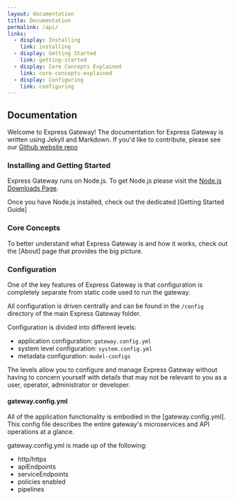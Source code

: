 ```yaml
---
layout: documentation
title: Documentation
permalink: /api/
links:
  - display: Installing
    link: installing
  - display: Getting Started
    link: getting-started
  - display: Core Concepts Explained
    link: core-concepts-explained
  - display: Configuring
    link: configuring
---
```


## Documentation

Welcome to Express Gateway! The documentation for Express Gateway is written using Jekyll and Markdown. If you'd like to contribute, please see our [Github website repo](https://github.com/expressgateway/express-gateway.io)

### Installing and Getting Started

Express Gateway runs on Node.js. To get Node.js please visit the [Node.js Downloads Page](https://nodejs.org/en/download/).

Once you have Node.js installed, check out the dedicated [Getting Started Guide]


### Core Concepts 

To better understand what Express Gateway is and how it works, check out the [About] page that provides the big picture. 

### Configuration

One of the key features of Express Gateway is that configuration is completely separate from static code used to run the gateway.  

All configuration is driven centrally and can be found in the `/config` directory of the main Express Gateway folder.

Configuration is divided into different levels:

- application configuration: `gateway.config.yml`
- system level configuration: `system.config.yml`
- metadata configuration: `model-configs`

The levels allow you to configure and manage Express Gateway without having to concern yourself with details that may not be relevant to you as a user, operator, administrator or developer.

#### gateway.config.yml
All of the application functionality is embodied in the [gateway.config.yml].  This config file describes the entire gateway's microservices and API operations at a glance.

gateway.config.yml is made up of the following:

- http/https
- apiEndpoints
- serviceEndpoints
- policies enabled
- pipelines